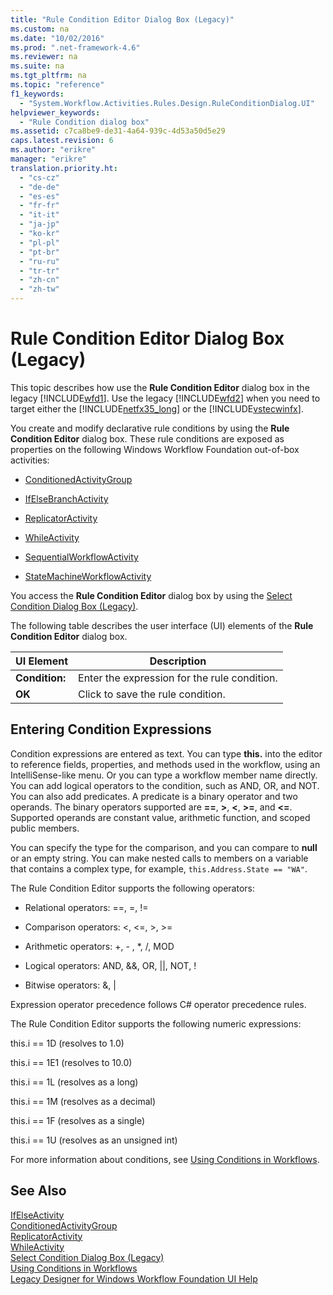 ```yaml
---
title: "Rule Condition Editor Dialog Box (Legacy)"
ms.custom: na
ms.date: "10/02/2016"
ms.prod: ".net-framework-4.6"
ms.reviewer: na
ms.suite: na
ms.tgt_pltfrm: na
ms.topic: "reference"
f1_keywords: 
  - "System.Workflow.Activities.Rules.Design.RuleConditionDialog.UI"
helpviewer_keywords: 
  - "Rule Condition dialog box"
ms.assetid: c7ca8be9-de31-4a64-939c-4d53a50d5e29
caps.latest.revision: 6
ms.author: "erikre"
manager: "erikre"
translation.priority.ht: 
  - "cs-cz"
  - "de-de"
  - "es-es"
  - "fr-fr"
  - "it-it"
  - "ja-jp"
  - "ko-kr"
  - "pl-pl"
  - "pt-br"
  - "ru-ru"
  - "tr-tr"
  - "zh-cn"
  - "zh-tw"
---
```

# Rule Condition Editor Dialog Box (Legacy)
This topic describes how use the **Rule Condition Editor** dialog box in the legacy [!INCLUDE[wfd1](../WF_Design/includes/wfd1_md.md)]. Use the legacy [!INCLUDE[wfd2](../WF_Design/includes/wfd2_md.md)] when you need to target either the [!INCLUDE[netfx35_long](../WF_Design/includes/netfx35_long_md.md)] or the [!INCLUDE[vstecwinfx](../WF_Design/includes/vstecwinfx_md.md)].  
  
 You create and modify declarative rule conditions by using the **Rule Condition Editor** dialog box. These rule conditions are exposed as properties on the following Windows Workflow Foundation out-of-box activities:  
  
-   [ConditionedActivityGroup](http://go.microsoft.com/fwlink?LinkID=65017)  
  
-   [IfElseBranchActivity](http://go.microsoft.com/fwlink?LinkID=65034)  
  
-   [ReplicatorActivity](http://go.microsoft.com/fwlink?LinkID=65039)  
  
-   [WhileActivity](http://go.microsoft.com/fwlink?LinkID=65049)  
  
-   [SequentialWorkflowActivity](http://go.microsoft.com/fwlink?LinkID=65040)  
  
-   [StateMachineWorkflowActivity](http://go.microsoft.com/fwlink?LinkID=65045)  
  
 You access the **Rule Condition Editor** dialog box by using the [Select Condition Dialog Box (Legacy)](../WF_Design/select-condition-dialog-box--legacy-.md).  
  
 The following table describes the user interface (UI) elements of the **Rule Condition Editor** dialog box.  
  
|UI Element|Description|  
|----------------|-----------------|  
|**Condition:**|Enter the expression for the rule condition.|  
|**OK**|Click to save the rule condition.|  
  
## Entering Condition Expressions  
 Condition expressions are entered as text. You can type **this.** into the editor to reference fields, properties, and methods used in the workflow, using an IntelliSense-like menu. Or you can type a workflow member name directly. You can add logical operators to the condition, such as AND, OR, and NOT. You can also add predicates. A predicate is a binary operator and two operands. The binary operators supported are **==**, **>**, **\<**, **>=**, and **<=**. Supported operands are constant value, arithmetic function, and scoped public members.  
  
 You can specify the type for the comparison, and you can compare to **null** or an empty string. You can make nested calls to members on a variable that contains a complex type, for example, `this.Address.State == "WA"`.  
  
 The Rule Condition Editor supports the following operators:  
  
-   Relational operators: ==, =, !=  
  
-   Comparison operators: <, \<=, >, >=  
  
-   Arithmetic operators: +, - , *, /, MOD  
  
-   Logical operators: AND, &&, OR, &#124;&#124;, NOT, !  
  
-   Bitwise operators: &, &#124;  
  
 Expression operator precedence follows C# operator precedence rules.  
  
 The Rule Condition Editor supports the following numeric expressions:  
  
 this.i == 1D (resolves to 1.0)  
  
 this.i == 1E1 (resolves to 10.0)  
  
 this.i == 1L (resolves as a long)  
  
 this.i == 1M (resolves as a decimal)  
  
 this.i == 1F (resolves as a single)  
  
 this.i == 1U (resolves as an unsigned int)  
  
 For more information about conditions, see [Using Conditions in Workflows](http://go.microsoft.com/fwlink?LinkID=65009).  
  
## See Also  
 [IfElseActivity](http://go.microsoft.com/fwlink?LinkID=65033)   
 [ConditionedActivityGroup](http://go.microsoft.com/fwlink?LinkID=65017)   
 [ReplicatorActivity](http://go.microsoft.com/fwlink?LinkID=65039)   
 [WhileActivity](http://go.microsoft.com/fwlink?LinkID=65049)   
 [Select Condition Dialog Box (Legacy)](../WF_Design/select-condition-dialog-box--legacy-.md)   
 [Using Conditions in Workflows](http://go.microsoft.com/fwlink?LinkID=65009)   
 [Legacy Designer for Windows Workflow Foundation UI Help](../WF_Design/legacy-designer-for-windows-workflow-foundation-ui-help.md)